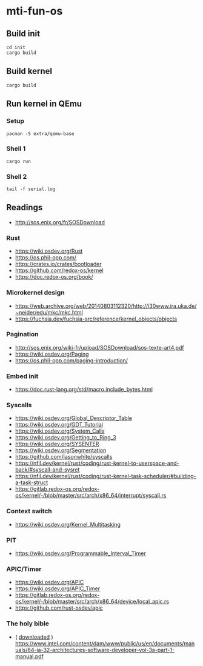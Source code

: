 # mti-fun-os

## Build init

```shell
cd init
cargo build
```

## Build kernel

```shell
cargo build
```

## Run kernel in QEmu

### Setup
```shell
pacman -S extra/qemu-base
```

### Shell 1

```shell
cargo run
```

### Shell 2

```shell
tail -f serial.log
```

## Readings

- http://sos.enix.org/fr/SOSDownload

### Rust

- https://wiki.osdev.org/Rust
- https://os.phil-opp.com/
- https://crates.io/crates/bootloader
- https://github.com/redox-os/kernel
- https://doc.redox-os.org/book/

### Microkernel design

- https://web.archive.org/web/20140803112320/http://i30www.ira.uka.de/~neider/edu/mkc/mkc.html
- https://fuchsia.dev/fuchsia-src/reference/kernel_objects/objects

### Pagination

- http://sos.enix.org/wiki-fr/upload/SOSDownload/sos-texte-art4.pdf
- https://wiki.osdev.org/Paging
- https://os.phil-opp.com/paging-introduction/

### Embed init

- https://doc.rust-lang.org/std/macro.include_bytes.html

### Syscalls

- https://wiki.osdev.org/Global_Descriptor_Table
- https://wiki.osdev.org/GDT_Tutorial
- https://wiki.osdev.org/System_Calls
- https://wiki.osdev.org/Getting_to_Ring_3
- https://wiki.osdev.org/SYSENTER
- https://wiki.osdev.org/Segmentation
- https://github.com/jasonwhite/syscalls
- https://nfil.dev/kernel/rust/coding/rust-kernel-to-userspace-and-back/#syscall-and-sysret
- https://nfil.dev/kernel/rust/coding/rust-kernel-task-scheduler/#building-a-task-struct
- https://gitlab.redox-os.org/redox-os/kernel/-/blob/master/src/arch/x86_64/interrupt/syscall.rs

### Context switch

- https://wiki.osdev.org/Kernel_Multitasking

### PIT

- https://wiki.osdev.org/Programmable_Interval_Timer

### APIC/Timer

- https://wiki.osdev.org/APIC
- https://wiki.osdev.org/APIC_Timer
- https://gitlab.redox-os.org/redox-os/kernel/-/blob/master/src/arch/x86_64/device/local_apic.rs
- https://github.com/rust-osdev/apic

### The holy bible

- ( [downloaded](docs/64-ia-32-architectures-software-developer-vol-3a-part-1-manual.pdf) ) https://www.intel.com/content/dam/www/public/us/en/documents/manuals/64-ia-32-architectures-software-developer-vol-3a-part-1-manual.pdf
